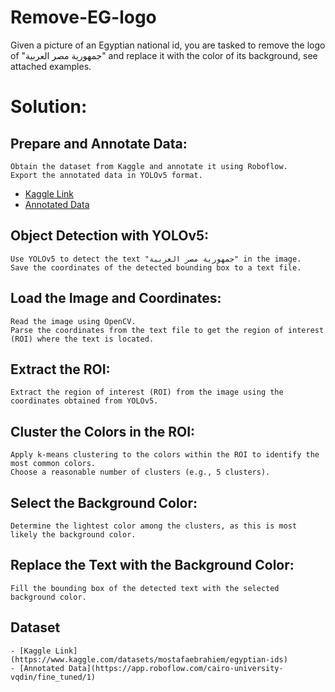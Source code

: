 # Remove-EG-logo
Given a picture of an Egyptian national id, you are tasked to remove the logo of "جمهورية مصر العربية" and replace it with the color of its background, see attached examples.

# Solution:
## Prepare and Annotate Data:
    Obtain the dataset from Kaggle and annotate it using Roboflow.
    Export the annotated data in YOLOv5 format.
- [Kaggle Link](https://www.kaggle.com/datasets/mostafaebrahiem/egyptian-ids)
- [Annotated Data](https://app.roboflow.com/cairo-university-vqdin/fine_tuned/1)

## Object Detection with YOLOv5:
    Use YOLOv5 to detect the text "جمهورية مصر العربية" in the image.
    Save the coordinates of the detected bounding box to a text file.

## Load the Image and Coordinates:
    Read the image using OpenCV.
    Parse the coordinates from the text file to get the region of interest (ROI) where the text is located.

## Extract the ROI:
    Extract the region of interest (ROI) from the image using the coordinates obtained from YOLOv5.

## Cluster the Colors in the ROI:
    Apply k-means clustering to the colors within the ROI to identify the most common colors.
    Choose a reasonable number of clusters (e.g., 5 clusters).

## Select the Background Color:
    Determine the lightest color among the clusters, as this is most likely the background color.

## Replace the Text with the Background Color:
    Fill the bounding box of the detected text with the selected background color.
## Dataset
    - [Kaggle Link](https://www.kaggle.com/datasets/mostafaebrahiem/egyptian-ids)
    - [Annotated Data](https://app.roboflow.com/cairo-university-vqdin/fine_tuned/1)
